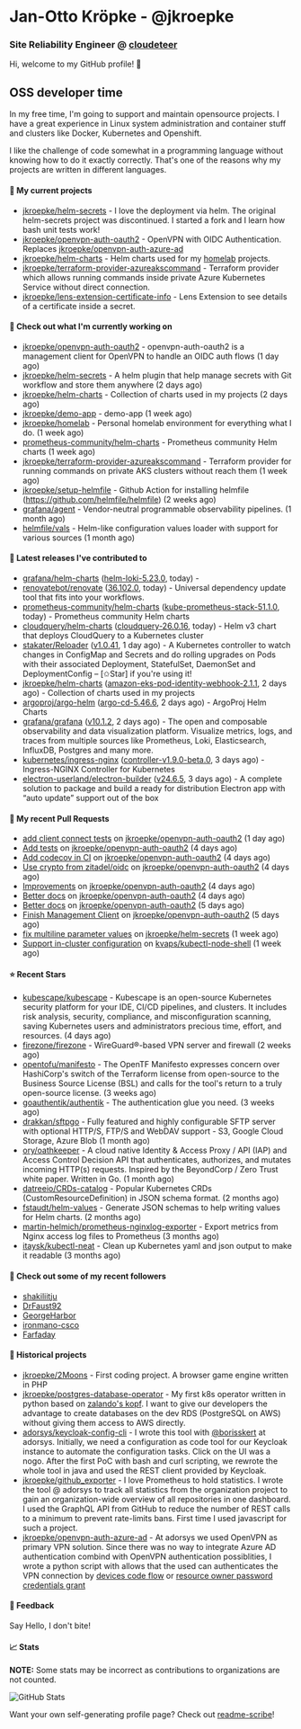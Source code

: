 # Jan-Otto Kröpke - @jkroepke
### Site Reliability Engineer @ [cloudeteer](https://cloudeteer.de/)

Hi, welcome to my GitHub profile! 👋

## OSS developer time
In my free time, I'm going to support and maintain opensource projects. I have a great experience in Linux system administration and container stuff and clusters like Docker, Kubernetes and Openshift.

I like the challenge of code somewhat in a programming language without knowing how to do it exactly correctly. That's one of the reasons why my projects are written in different languages.

#### 🌱 My current projects
- [jkroepke/helm-secrets](https://github.com/jkroepke/helm-secrets) - I love the deployment via helm. The original helm-secrets project was discontinued. I started a fork and I learn how bash unit tests work!
- [jkroepke/openvpn-auth-oauth2](https://github.com/jkroepke/openvpn-auth-oauth2) - OpenVPN with OIDC Authentication. Replaces  [jkroepke/openvpn-auth-azure-ad](https://github.com/jkroepke/openvpn-auth-azure-ad) 
- [jkroepke/helm-charts](https://github.com/jkroepke/helm-charts) - Helm charts used for my [homelab](https://github.com/jkroepke/homelab) projects.
- [jkroepke/terraform-provider-azureakscommand](https://github.com/jkroepke/terraform-provider-azureakscommand) - Terraform provider which allows running commands inside private Azure Kubernetes Service without direct connection.
- [jkroepke/lens-extension-certificate-info](https://github.com/jkroepke/lens-extension-certificate-info) - Lens Extension to see details of a certificate inside a secret.

#### 👷 Check out what I'm currently working on

- [jkroepke/openvpn-auth-oauth2](https://github.com/jkroepke/openvpn-auth-oauth2) - openvpn-auth-oauth2 is a management client for OpenVPN to handle an OIDC auth flows (1 day ago)
- [jkroepke/helm-secrets](https://github.com/jkroepke/helm-secrets) - A helm plugin that help manage secrets with Git workflow and store them anywhere (2 days ago)
- [jkroepke/helm-charts](https://github.com/jkroepke/helm-charts) - Collection of charts used in my projects (2 days ago)
- [jkroepke/demo-app](https://github.com/jkroepke/demo-app) - demo-app (1 week ago)
- [jkroepke/homelab](https://github.com/jkroepke/homelab) - Personal homelab environment for everything what I do. (1 week ago)
- [prometheus-community/helm-charts](https://github.com/prometheus-community/helm-charts) - Prometheus community Helm charts (1 week ago)
- [jkroepke/terraform-provider-azureakscommand](https://github.com/jkroepke/terraform-provider-azureakscommand) - Terraform provider for running commands on private AKS clusters without reach them (1 week ago)
- [jkroepke/setup-helmfile](https://github.com/jkroepke/setup-helmfile) - Github Action for installing helmfile (https://github.com/helmfile/helmfile) (2 weeks ago)
- [grafana/agent](https://github.com/grafana/agent) - Vendor-neutral programmable observability pipelines. (1 month ago)
- [helmfile/vals](https://github.com/helmfile/vals) - Helm-like configuration values loader with support for various sources (1 month ago)

#### 🔭 Latest releases I've contributed to

- [grafana/helm-charts](https://github.com/grafana/helm-charts) ([helm-loki-5.23.0](https://github.com/grafana/helm-charts/releases/tag/helm-loki-5.23.0), today) - 
- [renovatebot/renovate](https://github.com/renovatebot/renovate) ([36.102.0](https://github.com/renovatebot/renovate/releases/tag/36.102.0), today) - Universal dependency update tool that fits into your workflows.
- [prometheus-community/helm-charts](https://github.com/prometheus-community/helm-charts) ([kube-prometheus-stack-51.1.0](https://github.com/prometheus-community/helm-charts/releases/tag/kube-prometheus-stack-51.1.0), today) - Prometheus community Helm charts
- [cloudquery/helm-charts](https://github.com/cloudquery/helm-charts) ([cloudquery-26.0.16](https://github.com/cloudquery/helm-charts/releases/tag/cloudquery-26.0.16), today) - Helm v3 chart that deploys CloudQuery to a Kubernetes cluster
- [stakater/Reloader](https://github.com/stakater/Reloader) ([v1.0.41](https://github.com/stakater/Reloader/releases/tag/v1.0.41), 1 day ago) - A Kubernetes controller to watch changes in ConfigMap and Secrets and do rolling upgrades on Pods with their associated Deployment, StatefulSet, DaemonSet and DeploymentConfig – [✩Star] if you&#39;re using it!
- [jkroepke/helm-charts](https://github.com/jkroepke/helm-charts) ([amazon-eks-pod-identity-webhook-2.1.1](https://github.com/jkroepke/helm-charts/releases/tag/amazon-eks-pod-identity-webhook-2.1.1), 2 days ago) - Collection of charts used in my projects
- [argoproj/argo-helm](https://github.com/argoproj/argo-helm) ([argo-cd-5.46.6](https://github.com/argoproj/argo-helm/releases/tag/argo-cd-5.46.6), 2 days ago) - ArgoProj Helm Charts
- [grafana/grafana](https://github.com/grafana/grafana) ([v10.1.2](https://github.com/grafana/grafana/releases/tag/v10.1.2), 2 days ago) - The open and composable observability and data visualization platform. Visualize metrics, logs, and traces from multiple sources like Prometheus, Loki, Elasticsearch, InfluxDB, Postgres and many more. 
- [kubernetes/ingress-nginx](https://github.com/kubernetes/ingress-nginx) ([controller-v1.9.0-beta.0](https://github.com/kubernetes/ingress-nginx/releases/tag/controller-v1.9.0-beta.0), 3 days ago) - Ingress-NGINX Controller for Kubernetes
- [electron-userland/electron-builder](https://github.com/electron-userland/electron-builder) ([v24.6.5](https://github.com/electron-userland/electron-builder/releases/tag/v24.6.5), 3 days ago) - A complete solution to package and build a ready for distribution Electron app with “auto update” support out of the box

#### 🔨 My recent Pull Requests

- [add client connect tests](https://github.com/jkroepke/openvpn-auth-oauth2/pull/20) on [jkroepke/openvpn-auth-oauth2](https://github.com/jkroepke/openvpn-auth-oauth2) (1 day ago)
- [Add tests](https://github.com/jkroepke/openvpn-auth-oauth2/pull/19) on [jkroepke/openvpn-auth-oauth2](https://github.com/jkroepke/openvpn-auth-oauth2) (4 days ago)
- [Add codecov in CI](https://github.com/jkroepke/openvpn-auth-oauth2/pull/18) on [jkroepke/openvpn-auth-oauth2](https://github.com/jkroepke/openvpn-auth-oauth2) (4 days ago)
- [Use crypto from zitadel/oidc](https://github.com/jkroepke/openvpn-auth-oauth2/pull/17) on [jkroepke/openvpn-auth-oauth2](https://github.com/jkroepke/openvpn-auth-oauth2) (4 days ago)
- [Improvements](https://github.com/jkroepke/openvpn-auth-oauth2/pull/15) on [jkroepke/openvpn-auth-oauth2](https://github.com/jkroepke/openvpn-auth-oauth2) (4 days ago)
- [Better docs](https://github.com/jkroepke/openvpn-auth-oauth2/pull/14) on [jkroepke/openvpn-auth-oauth2](https://github.com/jkroepke/openvpn-auth-oauth2) (4 days ago)
- [Better docs](https://github.com/jkroepke/openvpn-auth-oauth2/pull/13) on [jkroepke/openvpn-auth-oauth2](https://github.com/jkroepke/openvpn-auth-oauth2) (5 days ago)
- [Finish Management Client](https://github.com/jkroepke/openvpn-auth-oauth2/pull/10) on [jkroepke/openvpn-auth-oauth2](https://github.com/jkroepke/openvpn-auth-oauth2) (5 days ago)
- [fix multiline parameter values](https://github.com/jkroepke/helm-secrets/pull/405) on [jkroepke/helm-secrets](https://github.com/jkroepke/helm-secrets) (1 week ago)
- [Support in-cluster configuration](https://github.com/kvaps/kubectl-node-shell/pull/55) on [kvaps/kubectl-node-shell](https://github.com/kvaps/kubectl-node-shell) (1 week ago)

#### ⭐ Recent Stars

- [kubescape/kubescape](https://github.com/kubescape/kubescape) - Kubescape is an open-source Kubernetes security platform for your IDE, CI/CD pipelines, and clusters. It includes risk analysis, security, compliance, and misconfiguration scanning, saving Kubernetes users and administrators precious time, effort, and resources. (4 days ago)
- [firezone/firezone](https://github.com/firezone/firezone) - WireGuard®-based VPN server and firewall (2 weeks ago)
- [opentofu/manifesto](https://github.com/opentofu/manifesto) - The OpenTF Manifesto expresses concern over HashiCorp&#39;s switch of the Terraform license from open-source to the Business Source License (BSL) and calls for the tool&#39;s return to a truly open-source license. (3 weeks ago)
- [goauthentik/authentik](https://github.com/goauthentik/authentik) - The authentication glue you need. (3 weeks ago)
- [drakkan/sftpgo](https://github.com/drakkan/sftpgo) - Fully featured and highly configurable SFTP server with optional HTTP/S, FTP/S and WebDAV support - S3, Google Cloud Storage, Azure Blob (1 month ago)
- [ory/oathkeeper](https://github.com/ory/oathkeeper) - A cloud native Identity &amp; Access Proxy / API (IAP) and Access Control Decision API that authenticates, authorizes, and mutates incoming HTTP(s) requests. Inspired by the BeyondCorp / Zero Trust white paper. Written in Go. (1 month ago)
- [datreeio/CRDs-catalog](https://github.com/datreeio/CRDs-catalog) - Popular Kubernetes CRDs (CustomResourceDefinition) in JSON schema format. (2 months ago)
- [fstaudt/helm-values](https://github.com/fstaudt/helm-values) - Generate JSON schemas to help writing values for Helm charts. (2 months ago)
- [martin-helmich/prometheus-nginxlog-exporter](https://github.com/martin-helmich/prometheus-nginxlog-exporter) - Export metrics from Nginx access log files to Prometheus (3 months ago)
- [itaysk/kubectl-neat](https://github.com/itaysk/kubectl-neat) - Clean up Kubernetes yaml and json output to make it readable (3 months ago)

#### 👯 Check out some of my recent followers

- [shakiliitju](https://github.com/shakiliitju)
- [DrFaust92](https://github.com/DrFaust92)
- [GeorgeHarbor](https://github.com/GeorgeHarbor)
- [ironmano-csco](https://github.com/ironmano-csco)
- [Farfaday](https://github.com/Farfaday)

#### 📜 Historical projects
- [jkroepke/2Moons](https://github.com/jkroepke/2Moons) - First coding project. A browser game engine written in PHP
- [jkroepke/postgres-database-operator](https://github.com/jkroepke/postgres-database-operator) - My first k8s operator written in python based on [zalando's kopf](https://github.com/zalando-incubator/kopf). I want to give our developers the advantage to create databases on the dev RDS (PostgreSQL on AWS) without giving them access to AWS directly.
- [adorsys/keycloak-config-cli](https://github.com/adorsys/keycloak-config-cli) - I wrote this tool with [@borisskert](https://github.com/borisskert) at adorsys. Initially, we need a configuration as code tool for our Keycloak instance to automate the configuration tasks. Click on the UI was a nogo. After the first PoC with bash and curl scripting, we rewrote the whole tool in java and used the REST client provided by Keycloak.
- [jkroepke/github_exporter](https://github.com/jkroepke/github_exporter) - I love Prometheus to hold statistics. I wrote the tool @ adorsys to track all statistics from the organization project to gain an organization-wide overview of all repositories in one dashboard. I used the GraphQL API from GitHub to reduce the number of REST calls to a minimum to prevent rate-limits bans. First time I used javascript for such a project.
- [jkroepke/openvpn-auth-azure-ad](https://github.com/jkroepke/openvpn-auth-azure-ad) - At adorsys we used OpenVPN as primary VPN solution. Since there was no way to integrate Azure AD authentication combind with OpenVPN authentication possiblities, I wrote a python script with allows that the used can authenticates the VPN connection by [devices code flow](https://docs.microsoft.com/en-us/azure/active-directory/develop/v2-oauth2-device-code) or [resource owner password credentials grant](https://docs.microsoft.com/en-us/azure/active-directory/develop/v2-oauth-ropc)

#### 💬 Feedback

Say Hello, I don't bite!

#### 📈 Stats

**NOTE:** Some stats may be incorrect as contributions to organizations
are not counted.

![GitHub Stats](https://github-readme-stats.vercel.app/api?username=jkroepke&count_private=false&theme=tokyonight&show_icons=true)

Want your own self-generating profile page? Check out [readme-scribe](https://github.com/muesli/readme-scribe)!
